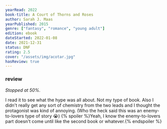 ```yaml
---
yearRead: 2022
book-title: A Court of Thorns and Roses
author: Sarah J. Maas
yearPublished: 2015
genre: ["fantasy", "romance", "young adult"]
edition: ebook
dateStarted: 2022-01-08
date: 2021-12-31
status: DNF
rating: 2.5
cover: "/assets/img/acotar.jpg"
hasReview: true
---
```


### review

*Stopped at 50%.*

I read it to see what the hype was all about. Not my type of book. Also I didn't really get any sort of chemistry from the two leads and I thought the protagonist was kind of annoying. (Who the heck said this was an enemy-to-lovers type of story 😭) {% spoiler %}Yeah, I know the enemy-to-lovers part doesn't come until like the second book or whatever.{% endspoiler %}